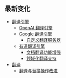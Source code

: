 <h2 class="title">最新变化</h2>
<div class="sponsor-container"></div>

* [翻译引擎](/updates/v3.5#translation-engine)
    * [OpenAI 翻译引擎](/updates/v3.5#openai-translator-engine)
    * [Google 翻译引擎](/updates/v3.5#google-translate-engine)
      * [自定义翻译服务器](/updates/v3.5#google-server-config)
    * [有道翻译引擎](/updates/v3.5#youdao-translate-engine)
      * [文档翻译功能增强](/updates/v3.5#youdao-document-translation)
      * [领域化翻译支持](/updates/v3.5#youdao-translation-domain)
* [翻译](/updates/v3.5#translation)
  * [翻译与替换操作改进](/updates/v3.5#translate-and-replace)
